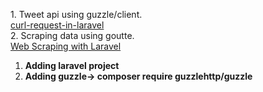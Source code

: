 <p>
    1. Tweet api using guzzle/client.<br>
    <a href="https://stackoverflow.com/questions/48279382/curl-request-in-laravel">curl-request-in-laravel</a><br>
    2. Scraping data using goutte.<br>
    <a href="https://medium.com/@digitaldaswani/web-scraping-with-laravel-ab5f1c5f00a5">Web Scraping with Laravel</a><br>
</p>

<ol type="1">
    <li><strong>Adding laravel project</strong></li>
    <li><strong>Adding guzzle-> composer require guzzlehttp/guzzle</strong></li>
</ol>
